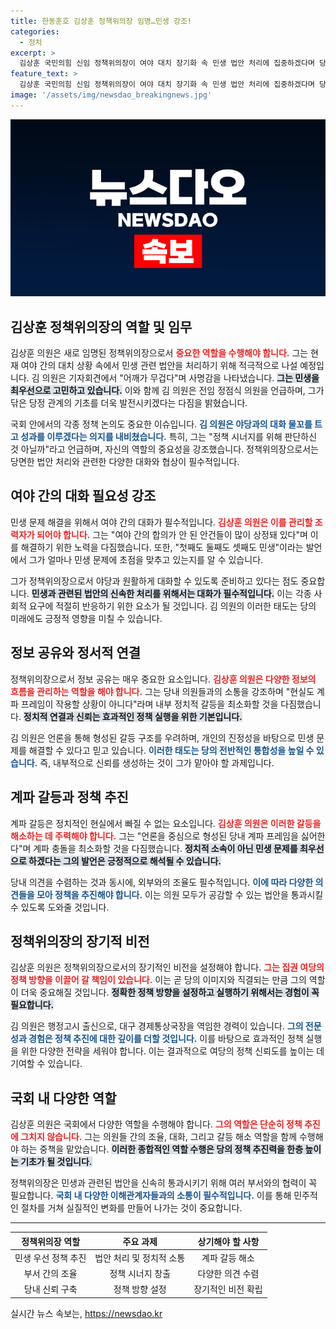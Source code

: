 ```yaml
---
title: 한동훈호 김상훈 정책위의장 임명…민생 강조!
categories:
  - 정치
excerpt: >
  김상훈 국민의힘 신임 정책위의장이 여야 대치 장기화 속 민생 법안 처리에 집중하겠다며 당정의 원팀 역할을 강조했다. 계파 갈등 언급에 프레임을 싫어한다며 진정성을 다짐했다. 클릭해 더 알아보세요!
feature_text: >
  김상훈 국민의힘 신임 정책위의장이 여야 대치 장기화 속 민생 법안 처리에 집중하겠다며 당정의 원팀 역할을 강조했다. 계파 갈등 언급에 프레임을 싫어한다며 진정성을 다짐했다. 클릭해 더 알아보세요!
image: '/assets/img/newsdao_breakingnews.jpg'
---
```


<p><img src="/assets/img/newsdao_breakingnews.jpg" alt="firstkoreanews 속보" /></p>

<h2 data-ke-size="size26">김상훈 정책위의장의 역할 및 임무</h2>

<p data-ke-size="size16">김상훈 의원은 새로 임명된 정책위의장으로서 <b><span style="color: #ee2323;">중요한 역할을 수행해야 합니다.</span></b> 그는 현재 여야 간의 대치 상황 속에서 민생 관련 법안을 처리하기 위해 적극적으로 나설 예정입니다. 김 의원은 기자회견에서 "어깨가 무겁다"며 사명감을 나타냈습니다. <b><span style="background-color: #21538527;">그는 민생을 최우선으로 고민하고 있습니다.</span></b> 이와 함께 김 의원은 전임 정점식 의원을 언급하며, 그가 닦은 당정 관계의 기초를 더욱 발전시키겠다는 다짐을 밝혔습니다.</p>

<p data-ke-size="size16">국회 안에서의 각종 정책 논의도 중요한 이슈입니다. <b><span style="color: #1a5490;">김 의원은 야당과의 대화 물꼬를 트고 성과를 이루겠다는 의지를 내비쳤습니다.</span></b> 특히, 그는 "정책 시너지를 위해 판단하신 것 아닐까"라고 언급하며, 자신의 역할의 중요성을 강조했습니다. 정책위의장으로서는 당면한 법안 처리와 관련한 다양한 대화와 협상이 필수적입니다.</p>

<h2 data-ke-size="size26">여야 간의 대화 필요성 강조</h2>

<p data-ke-size="size16">민생 문제 해결을 위해서 여야 간의 대화가 필수적입니다. <b><span style="color: #ee2323;">김상훈 의원은 이를 관리할 조력자가 되어야 합니다.</span></b> 그는 "여야 간의 합의가 안 된 안건들이 많이 상정돼 있다"며 이를 해결하기 위한 노력을 다짐했습니다. 또한, "첫째도 둘째도 셋째도 민생"이라는 발언에서 그가 얼마나 민생 문제에 초점을 맞추고 있는지를 알 수 있습니다.</p>

<p data-ke-size="size16">그가 정책위의장으로서 야당과 원활하게 대화할 수 있도록 준비하고 있다는 점도 중요합니다. <b><span style="background-color: #21538527;">민생과 관련된 법안의 신속한 처리를 위해서는 대화가 필수적입니다.</span></b> 이는 각종 사회적 요구에 적절히 반응하기 위한 요소가 될 것입니다. 김 의원의 이러한 태도는 당의 미래에도 긍정적 영향을 미칠 수 있습니다.</p>

<h2 data-ke-size="size26">정보 공유와 정서적 연결</h2>

<p data-ke-size="size16">정책위의장으로서 정보 공유는 매우 중요한 요소입니다. <b><span style="color: #ee2323;">김상훈 의원은 다양한 정보의 흐름을 관리하는 역할을 해야 합니다.</span></b> 그는 당내 의원들과의 소통을 강조하며 "현실도 계파 프레임이 작용할 상황이 아니다"라며 내부 정치적 갈등을 최소화할 것을 다짐했습니다. <b><span style="background-color: #21538527;">정치적 연결과 신뢰는 효과적인 정책 실행을 위한 기본입니다.</span></b></p>

<p data-ke-size="size16">김 의원은 언론을 통해 형성된 갈등 구조를 우려하며, 개인의 진정성을 바탕으로 민생 문제를 해결할 수 있다고 믿고 있습니다. <b><span style="color: #1a5490;">이러한 태도는 당의 전반적인 통합성을 높일 수 있습니다.</span></b> 즉, 내부적으로 신뢰를 생성하는 것이 그가 맡아야 할 과제입니다.</p>

<h2 data-ke-size="size26">계파 갈등과 정책 추진</h2>

<p data-ke-size="size16">계파 갈등은 정치적인 현실에서 빠질 수 없는 요소입니다. <b><span style="color: #ee2323;">김상훈 의원은 이러한 갈등을 해소하는 데 주력해야 합니다.</span></b> 그는 "언론을 중심으로 형성된 당내 계파 프레임을 싫어한다"며 계파 충돌을 최소화할 것을 다짐했습니다. <b><span style="background-color: #21538527;">정치적 소속이 아닌 민생 문제를 최우선으로 하겠다는 그의 발언은 긍정적으로 해석될 수 있습니다.</span></b></p>

<p data-ke-size="size16">당내 의견을 수렴하는 것과 동시에, 외부와의 조율도 필수적입니다. <b><span style="color: #1a5490;">이에 따라 다양한 의견들을 모아 정책을 추진해야 합니다.</span></b> 이는 의원 모두가 공감할 수 있는 법안을 통과시킬 수 있도록 도와줄 것입니다.</p>

<h2 data-ke-size="size26">정책위의장의 장기적 비전</h2>

<p data-ke-size="size16">김상훈 의원은 정책위의장으로서의 장기적인 비전을 설정해야 합니다. <b><span style="color: #ee2323;">그는 집권 여당의 정책 방향을 이끌어 갈 책임이 있습니다.</span></b> 이는 곧 당의 이미지와 직결되는 만큼 그의 역할이 더욱 중요해질 것입니다. <b><span style="background-color: #21538527;">정확한 정책 방향을 설정하고 실행하기 위해서는 경험이 꼭 필요합니다.</span></b></p>

<p data-ke-size="size16">김 의원은 행정고시 출신으로, 대구 경제통상국장을 역임한 경력이 있습니다. <b><span style="color: #1a5490;">그의 전문성과 경험은 정책 추진에 대한 깊이를 더할 것입니다.</span></b> 이를 바탕으로 효과적인 정책 실행을 위한 다양한 전략을 세워야 합니다. 이는 결과적으로 여당의 정책 신뢰도를 높이는 데 기여할 수 있습니다.</p>

<h2 data-ke-size="size26">국회 내 다양한 역할</h2>

<p data-ke-size="size16">김상훈 의원은 국회에서 다양한 역할을 수행해야 합니다. <b><span style="color: #ee2323;">그의 역할은 단순히 정책 추진에 그치지 않습니다.</span></b> 그는 의원들 간의 조율, 대화, 그리고 갈등 해소 역할을 함께 수행해야 하는 중책을 맡았습니다. <b><span style="background-color: #21538527;">이러한 종합적인 역할 수행은 당의 정책 추진력을 한층 높이는 기초가 될 것입니다.</span></b></p>

<p data-ke-size="size16">정책위의장은 민생과 관련된 법안을 신속히 통과시키기 위해 여러 부서와의 협력이 꼭 필요합니다. <b><span style="color: #1a5490;">국회 내 다양한 이해관계자들과의 소통이 필수적입니다.</span></b> 이를 통해 민주적인 절차를 거쳐 실질적인 변화를 만들어 나가는 것이 중요합니다.</p>

<hr />

<table>
    <thead>
        <tr>
            <th style="text-align: center;">정책위의장 역할</th>
            <th style="text-align: center;">주요 과제</th>
            <th style="text-align: center;">상기해야 할 사항</th>
        </tr>
    </thead>
    <tbody>
        <tr>
            <td style="text-align: center; height: 17px;">민생 우선 정책 추진</td>
            <td style="text-align: center;">법안 처리 및 정치적 소통</td>
            <td style="text-align: center;">계파 갈등 해소</td>
        </tr>
        <tr>
            <td style="text-align: center; height: 17px;">부서 간의 조율</td>
            <td style="text-align: center;">정책 시너지 창출</td>
            <td style="text-align: center;">다양한 의견 수렴</td>
        </tr>
        <tr>
            <td style="text-align: center; height: 17px;">당내 신뢰 구축</td>
            <td style="text-align: center;">정책 방향 설정</td>
            <td style="text-align: center;">장기적인 비전 확립</td>
        </tr>
    </tbody>
</table>

<p data-ke-size="size16"></p>
실시간 뉴스 속보는, <a href="https://newsdao.kr" rel="dofollow">https://newsdao.kr</a>


